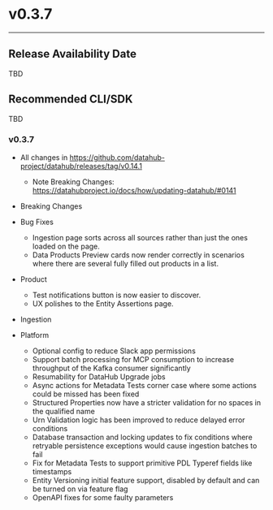 # v0.3.7
---

Release Availability Date
---
TBD

Recommended CLI/SDK
---
TBD


### v0.3.7

- All changes in https://github.com/datahub-project/datahub/releases/tag/v0.14.1
    - Note Breaking Changes: https://datahubproject.io/docs/how/updating-datahub/#0141

- Breaking Changes


- Bug Fixes
  - Ingestion page sorts across all sources rather than just the ones loaded on the page.
  - Data Products Preview cards now render correctly in scenarios where there are several fully filled out products in a list.

- Product
    - Test notifications button is now easier to discover.
    - UX polishes to the Entity Assertions page.

- Ingestion
  

- Platform
    - Optional config to reduce Slack app permissions
    - Support batch processing for MCP consumption to increase throughput of the Kafka consumer significantly
    - Resumability for DataHub Upgrade jobs
    - Async actions for Metadata Tests corner case where some actions could be missed has been fixed
    - Structured Properties now have a stricter validation for no spaces in the qualified name
    - Urn Validation logic has been improved to reduce delayed error conditions
    - Database transaction and locking updates to fix conditions where retryable persistence exceptions would cause ingestion batches to fail
    - Fix for Metadata Tests to support primitive PDL Typeref fields like timestamps
    - Entity Versioning initial feature support, disabled by default and can be turned on via feature flag
    - OpenAPI fixes for some faulty parameters
